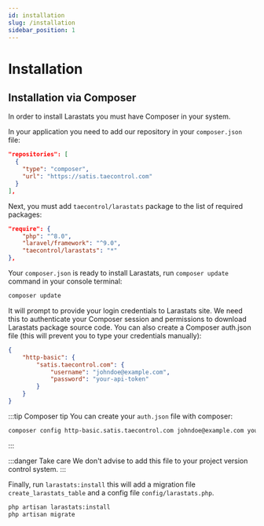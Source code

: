 ```yaml
---
id: installation
slug: /installation
sidebar_position: 1
---
```


# Installation

## Installation via Composer

In order to install Larastats you must have Composer in your system.

In your application you need to add our repository in your `composer.json` file:

```json
"repositories": [
  {
    "type": "composer",
    "url": "https://satis.taecontrol.com"
  }
],
```

Next, you must add `taecontrol/larastats` package to the list of required packages:

```json
"require": {
    "php": "^8.0",
    "laravel/framework": "^9.0",
    "taecontrol/larastats": "*"
},
```

Your `composer.json` is ready to install Larastats, run `composer update` command in your console terminal:

```bash
composer update
```

It will prompt to provide your login credentials to Larastats site. We need this to authenticate your Composer session and permissions to download Larastats package source code. You can also create a Composer auth.json file (this will prevent you to type your credentials manually):

```json
{
    "http-basic": {
        "satis.taecontrol.com": {
            "username": "johndoe@example.com",
            "password": "your-api-token"
        }
    }
}
```

:::tip Composer tip
You can create your `auth.json` file with composer:

```bash
composer config http-basic.satis.taecontrol.com johndoe@example.com your-api-token
```
:::

:::danger Take care
We don't advise to add this file to your project version control system.
:::

Finally, run `larastats:install` this will add a migration file `create_larastats_table` and a config file `config/larastats.php`.

```bash
php artisan larastats:install
php artisan migrate
```
